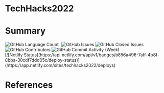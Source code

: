 # TechHacks2022

# Summary

<div>
<img alt="GitHub Language Count" src="https://img.shields.io/github/languages/count/andykr1k/TechHacks2022?&style=for-the-badge"/>
<img alt="" src="https://img.shields.io/github/repo-size/andykr1k/TechHacks2022?&style=for-the-badge"/>
<img alt="GitHub Issues" src="https://img.shields.io/github/issues/andykr1k/TechHacks2022?&style=for-the-badge"/>
<img alt="GitHub Closed Issues" src="https://img.shields.io/github/issues-closed/andykr1k/TechHacks2022?&style=for-the-badge"/>
<img alt="GitHub Contributors" src="https://img.shields.io/github/contributors/andykr1k/TechHacks2022?&style=for-the-badge"/>
<img alt="GitHub Commit Activity (Week)" src="https://img.shields.io/github/commit-activity/w/andykr1k/TechHacks2022?&style=for-the-badge"/>
</div>
[![Netlify Status](https://api.netlify.com/api/v1/badges/b856a496-7aff-4b8f-8bba-30cdf7ddd05c/deploy-status)](https://app.netlify.com/sites/techhacks2022/deploys)

# References
